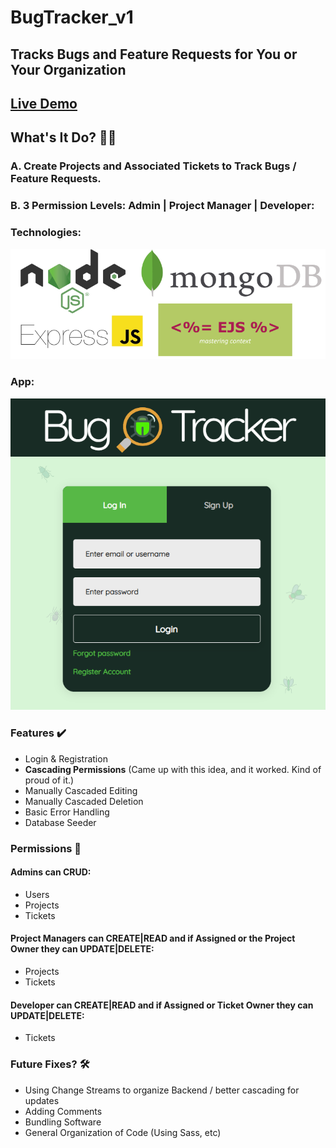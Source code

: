 # BugTracker_v1
## Tracks Bugs and Feature Requests for You or Your Organization
## [Live Demo](https://bugtracker-davidlink.herokuapp.com/)
## What's It Do? 🤷‍♀️
### A.   Create Projects and Associated Tickets to Track Bugs / Feature Requests. 
### B.   3 Permission Levels: Admin | Project Manager | Developer:

### Technologies:
![technologies](./public/images/technologies.PNG)
### App:
![App](./public/images/homeSmall.PNG)

### Features ✔️
- Login & Registration
- **Cascading Permissions** (Came up with this idea, and it worked. Kind of proud of it.)
- Manually Cascaded Editing
- Manually Cascaded Deletion
- Basic Error Handling
- Database Seeder

### Permissions 🔑
#### Admins can CRUD:
- Users
- Projects
- Tickets
#### Project Managers can CREATE|READ and if Assigned or the Project Owner they can UPDATE|DELETE:
- Projects
- Tickets
#### Developer can CREATE|READ and if Assigned or Ticket Owner they can UPDATE|DELETE:
- Tickets

### Future Fixes? 🛠
- Using Change Streams to organize Backend / better cascading for updates
- Adding Comments
- Bundling Software
- General Organization of Code (Using Sass, etc)
